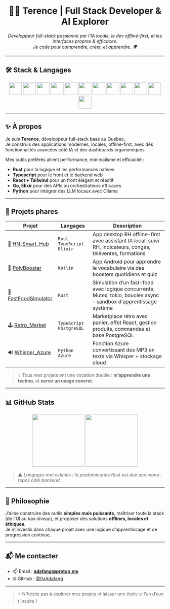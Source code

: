 <h1 align="center">👨‍💻 Terence | Full Stack Developer & AI Explorer</h1>

<p align="center">
  <i>Développeur full-stack passionné par l'IA locale, le dev offline-first, et les interfaces propres & efficaces.</i><br>
  <i>Je code pour comprendre, créer, et apprendre. 🌍</i>
</p>

---

## 🛠️ Stack & Langages

<p align="center">
  <img src="https://cdn.jsdelivr.net/gh/devicons/devicon/icons/typescript/typescript-original.svg" width="40" />
  <img src="https://cdn.jsdelivr.net/gh/devicons/devicon/icons/rust/rust-plain.svg" width="40" />
  <img src="https://cdn.jsdelivr.net/gh/devicons/devicon/icons/go/go-original.svg" width="40" />
  <img src="https://cdn.jsdelivr.net/gh/devicons/devicon/icons/python/python-original.svg" width="40" />
  <img src="https://cdn.jsdelivr.net/gh/devicons/devicon/icons/kotlin/kotlin-original.svg" width="40" />
  <img src="https://cdn.jsdelivr.net/gh/devicons/devicon/icons/elixir/elixir-original.svg" width="40" />
  <img src="https://cdn.jsdelivr.net/gh/devicons/devicon/icons/react/react-original.svg" width="40" />
  <img src="https://cdn.jsdelivr.net/gh/devicons/devicon/icons/tailwindcss/tailwindcss-plain.svg" width="40" />
  <img src="https://cdn.jsdelivr.net/gh/devicons/devicon/icons/postgresql/postgresql-original.svg" width="40" />
  <img src="https://cdn.jsdelivr.net/gh/devicons/devicon/icons/docker/docker-original.svg" width="40" />
  <img src="https://cdn.jsdelivr.net/gh/devicons/devicon/icons/azure/azure-original.svg" width="40" />
  <img src="https://cdn.jsdelivr.net/gh/devicons/devicon/icons/bash/bash-original.svg" width="40" />
</p>


---

## ✨ À propos

Je suis **Terence**, développeur full-stack basé au Québec.  
Je construis des applications modernes, locales, offline-first, avec des fonctionnalités avancées côté IA et des dashboards ergonomiques.

Mes outils préférés allient performance, minimalisme et efficacité :
- **Rust** pour la logique et les performances natives
- **Typescript** pour le front et le backend web
- **React + Tailwind** pour un front élégant et réactif
- **Go, Elixir** pour des APIs ou orchestrateurs efficaces
- **Python** pour intégrer des LLM locaux avec Ollama

---

## 🚀 Projets phares

| Projet | Langages | Description |
|--------|----------|-------------|
| 🔐 [HN_Smart_Hub](https://github.com/0xAdafang/HN_Smart_Hub) | `Rust` `TypeScript` `Elixir` | App desktop RH offline-first avec assistant IA local, suivi RH, indicateurs, congés, téléventes, formations |
| 📱 [PolyBooster](https://github.com/0xAdafang/PolyBooster) | `Kotlin` | App Android pour apprendre le vocabulaire via des boosters quotidiens et quiz |
| 🍔 [FastFoodSimulator](https://github.com/0xAdafang/FastFoodSimulator) | `Rust` | Simulation d’un fast-food avec logique concurrente, Mutex, tokio, boucles async – sandbox d'apprentissage système |
| 🕹 [Retro_Market](https://github.com/0xAdafang/Retro_Market) | `TypeScript` `PostgreSQL` | Marketplace rétro avec panier, effet React, gestion produits, commandes et base PostgreSQL |
| 🔊 [Whisper_Azure](https://github.com/0xAdafang/Whisper_Azure) | `Python` `Azure` | Fonction Azure convertissant des MP3 en texte via Whisper + stockage cloud |

> 💡 Tous mes projets ont une vocation double : **m’apprendre une techno**, et **servir un usage concret**.

---

## 📊 GitHub Stats

<p align="center">
  <img src="https://github-readme-stats.vercel.app/api?username=0xAdafang&show_icons=true&theme=radical&hide_title=true" height="165"/>
  <img src="https://github-readme-stats.vercel.app/api/top-langs/?username=0xAdafang&layout=compact&theme=radical&hide=html,css,shell" height="165"/>
</p>

> ⚠️ *Langages mal estimés : la prédominance Rust est due aux mono-repos côté backend.*

---

## 🖤 Philosophie

J’aime construire des outils **simples mais puissants**, maîtriser toute la stack (de l’UI au bas niveau), et proposer des solutions **offlines, locales et éthiques**.  
Je m’investis dans chaque projet avec une logique d’apprentissage et de progression continue.

---

## 📬 Me contacter

- 📫 Email : **adafang@proton.me**
- 🌐 GitHub : [@0xAdafang](https://github.com/0xAdafang)

---

> ⭐ N'hésite pas à explorer mes projets et laisser une étoile si l’un d’eux t’inspire !

